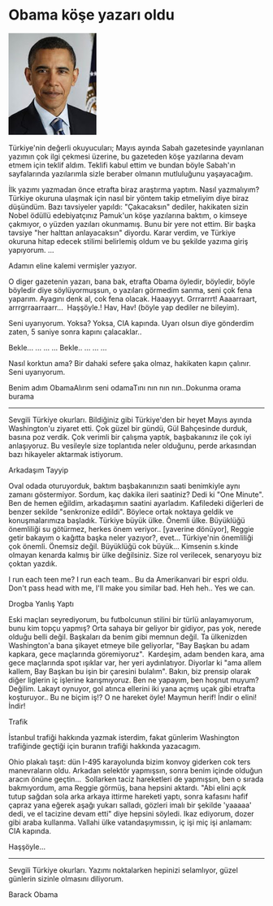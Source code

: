 # Obama köşe yazarı oldu

![](images.jpeg)

Türkiye'nin değerli okuyucuları; Mayıs ayında Sabah gazetesinde yayınlanan yazımın çok ilgi çekmesi üzerine, bu gazeteden köşe yazılarına devam etmem için teklif aldım. Teklifi kabul ettim ve bundan böyle Sabah'ın sayfalarında yazılarımla sizle beraber olmanın mutluluğunu yaşayacağım.

İlk yazımı yazmadan önce etrafta biraz araştırma yaptım. Nasıl yazmalıyım? Türkiye okuruna ulaşmak için nasıl bir yöntem takip etmeliyim diye biraz düşündüm. Bazı tavsiyeler yapıldı: "Çakacaksın" dediler, hakikaten sizin Nobel ödüllü edebiyatçınız Pamuk'un köşe yazılarına baktım, o kimseye çakmıyor, o yüzden yazıları okunmamış. Bunu bir yere not ettim. Bir başka tavsiye "her halttan anlayacaksın" diyordu. Karar verdim, ve  Türkiye okuruna hitap edecek stilimi belirlemiş oldum ve bu şekilde yazıma giriş yapıyorum.
...

Adamın eline kalemi vermişler yazıyor.

O diger gazetenin yazarı, bana bak, etrafta Obama öyledir, böyledir, böyle böyledir diye söylüyormuşsun, o yazıları görmedim sanma, seni çok fena yaparım. Ayagını denk al, cok fena olacak. Haaayyyt. Grrrarrrt! Aaaarraart, arrrgrraarraarr...  Haşşöyle.! Hav, Hav! (böyle yap dediler ne bileyim).

Seni uyarıyorum. Yoksa? Yoksa, CIA kapında. Uyarı olsun diye gönderdim zaten, 5 saniye sonra kapını çalacaklar..

Bekle...
... 
... 
...
Bekle..
...
... 
...

Nasıl korktun ama? Bir dahaki sefere şaka olmaz, hakikaten kapın çalınır. Seni uyarıyorum.

Benim adım ObamaAlırım seni odamaTını nın nın nın..Dokunma orama burama

* * *

Sevgili Türkiye okurları. Bildiğiniz gibi Türkiye'den bir heyet Mayıs ayında Washington'u ziyaret etti. Çok güzel bir gündü, Gül Bahçesinde durduk, basına poz verdik. Çok verimli bir çalışma yaptık, başbakanınız ile çok iyi anlaşıyoruz. Bu vesileyle size toplantıda neler olduğunu, perde arkasından bazı hikayeler aktarmak istiyorum. 

Arkadaşım Tayyip

Oval odada oturuyorduk, baktım başbakanınızın saati benimkiyle aynı zamanı göstermiyor. Sordum, kaç dakika ileri saatiniz? Dedi ki "One Minute". Ben de hemen eğildim, arkadaşımın saatini ayarladım. Kafiledeki diğerleri de benzer sekilde "senkronize edildi". Böylece ortak noktaya geldik ve konuşmalarımıza başladık. Türkiye büyük ülke. Önemli ülke. Büyüklüğü önemliliği su götürmez, herkes önem veriyor.. [yaverine dönüyor], Reggie getir bakayım o kağıtta başka neler yazıyor?, evet... Türkiye'nin önemliliği çok önemli. Önemsiz değil. Büyüklüğü cok büyük... Kimsenin s.kinde olmayan kenarda kalmış bir ülke değilsiniz. Size rol verilecek,  senaryoyu biz çoktan yazdık.

I run each teen me? I run each team.. Bu da Amerikanvari bir espri oldu. Don't pass head with me, I'll make you similar bad. Heh heh.. Yes we can.

Drogba Yanlış Yaptı

Eski maçları seyrediyorum, bu futbolcunun stilini bir türlü anlayamıyorum, bunu kim topçu yapmış? Orta sahaya bir geliyor bir gidiyor, pas yok, nerede olduğu belli değil. Başkaları da benim gibi memnun değil. Ta ülkenizden Washington'a bana şikayet etmeye bile geliyorlar, "Bay Başkan bu adam kapkara, gece maçlarında göremiyoruz".  Kardeşim, adam benden kara, ama gece maçlarında spot ışıklar var, her yeri aydınlatıyor. Diyorlar ki "ama allem kallem, Bay Başkan bu işin bir çaresini bulalım". Bakın, biz prensip olarak diğer liglerin iç işlerine karışmıyoruz. Ben ne yapayım, ben hoşnut muyum? Değilim. Lakayt oynuyor, gol atınca ellerini iki yana açmış uçak gibi etrafta koşturuyor.. Bu ne biçim iş!? O ne hareket öyle! Maymun herif! İndir o elini! İndir! 

Trafik

İstanbul trafiği hakkında yazmak isterdim, fakat günlerim Washington trafiğinde geçtiği için buranın trafiği hakkında yazacagım.

Ohio plakalı taşıt: dün I-495 karayolunda bizim konvoy giderken cok ters manevraların oldu. Arkadan selektör yapmışsın, sonra benim içinde olduğun aracın önüne geçtin...  Sollarken taciz hareketleri de yapmışsın, ben o sırada bakmıyordum, ama Reggie görmüş, bana hepsini aktardı. "Abi elini açık tutup sağdan sola arka arkaya ittirme hareketi yaptı, sonra kafasını hafif çapraz yana eğerek aşağı yukarı salladı, gözleri imalı bir şekilde 'yaaaaa' dedi, ve el tacizine devam etti" diye hepsini söyledi. Ikaz ediyorum, dozer gibi araba kullanma. Vallahi ülke vatandaşıymıssın, iç işi miç işi anlamam: CIA kapında. 

Haşşöyle...

* * *

Sevgili Türkiye okurları. Yazımı noktalarken hepinizi selamlıyor, güzel günlerin sizinle olmasını diliyorum.

Barack Obama







